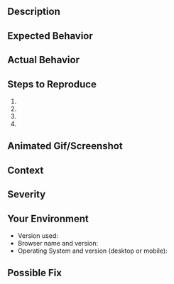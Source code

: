 <!--- If what you want to file is not a bug, please use the [Feature
template](https://github.com/openfoodfoundation/openfoodnetwork/wiki/Feature-template)
instead -->

<!--- Provide a general summary of the issue in the Title above -->

## Description
<!--- Provide a more detailed introduction to the issue itself, and why you consider it to be a bug -->

## Expected Behavior
<!--- Tell us what should happen -->

## Actual Behavior
<!--- Tell us what happens instead -->

## Steps to Reproduce
<!--- Provide an unambiguous set of steps to reproduce this bug -->
<!--- Include code to reproduce, if relevant -->
1.
2.
3.
4.

## Animated Gif/Screenshot
<!-- Provide a screenshot or brief animated gif reproducing the bug. Linux users can use
[Peek](https://github.com/phw/peek#ubuntu) while Mac users can use [Recordit](http://recordit.co/) -->

## Context
<!--- How has this bug affected you? What were you trying to accomplish? -->

## Severity
<!--- Use the [Bug severity
guideline](https://github.com/openfoodfoundation/openfoodnetwork/wiki/Bug-severity) to assign one to this bug -->

## Your Environment
<!--- Include as many relevant details about the environment you experienced the bug in -->
* Version used:
* Browser name and version:
* Operating System and version (desktop or mobile):

## Possible Fix
<!--- Not obligatory, but suggest a fix or reason for the bug -->
